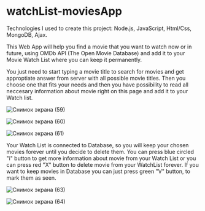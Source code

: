 # watchList-moviesApp

Technologies I used to create this project: Node.js, JavaScript, Html/Css, MongoDB, Ajax.

This Web App will help you find a movie that you want to watch now or in future, using OMDb API (The Open Movie Database) and add it to your Movie Watch List where you can keep it permanently. 

You just need to start typing a movie title to search for movies and get approptiate answer from server with all possible movie titles. Then you choose one that fits your needs and then you have possibility to read all neccesary information about movie right on this page and add it to your Watch list.

![Снимок экрана (59)](https://user-images.githubusercontent.com/111873795/218514920-af675ad8-7c21-459a-9546-8b0618827e4b.png)

![Снимок экрана (60)](https://user-images.githubusercontent.com/111873795/218514931-87ed440b-540f-4a6e-9861-265d0df07d6d.png)

![Снимок экрана (61)](https://user-images.githubusercontent.com/111873795/218514935-584b5c9a-381a-4015-96e1-c819d06b060a.png)

Your Watch List is connected to Database, so you will keep your chosen movies forever until you decide to delete them. You can press blue circled "i" button to get more information about movie from your Watch List or you can press red "X" button to delete movie from your WatchList forever. If you want to keep movies in Database you can just press green "V" button, to mark them as seen. 

![Снимок экрана (63)](https://user-images.githubusercontent.com/111873795/218515379-f60f765e-1319-4977-905f-7be9913d981c.png)

![Снимок экрана (64)](https://user-images.githubusercontent.com/111873795/218516120-f9a10ce1-dc76-4aed-83e3-3c0c57e0cbe3.png)
